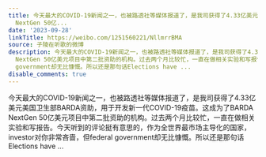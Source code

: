 ```yaml
---
title: 今天最大的COVID-19新闻之一，也被路透社等媒体报道了，是我司获得了4.33亿美元美国卫生部BARDA资助，用于开发新一代COVID-19疫苗。这成为了BARDA
  NextGen 50亿...
date: '2023-09-28'
linkTitle: https://weibo.com/1251560221/NllmrrBMA
source: 子陵在听歌的微博
description: 今天最大的COVID-19新闻之一，也被路透社等媒体报道了，是我司获得了4.33亿美元美国卫生部BARDA资助，用于开发新一代COVID-19疫苗。这成为了BARDA
  NextGen 50亿美元项目中第二批资助的机构。过去两个月比较忙，一直在做相关实验和写报告。今天听到的评论挺有意思的，作为全世界最市场主导化的国家，investor对你非常吝啬，但federal
  government却无比慷慨。所以还是那句话Elections have ...
disable_comments: true
---
```

今天最大的COVID-19新闻之一，也被路透社等媒体报道了，是我司获得了4.33亿美元美国卫生部BARDA资助，用于开发新一代COVID-19疫苗。这成为了BARDA NextGen 50亿美元项目中第二批资助的机构。过去两个月比较忙，一直在做相关实验和写报告。今天听到的评论挺有意思的，作为全世界最市场主导化的国家，investor对你非常吝啬，但federal government却无比慷慨。所以还是那句话Elections have ...